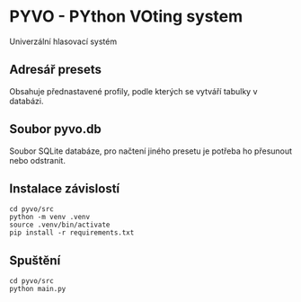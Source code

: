# PYVO - PYthon VOting system
Univerzální hlasovací systém

## Adresář presets
Obsahuje přednastavené profily, podle kterých se vytváří tabulky v databázi.

## Soubor pyvo.db
Soubor SQLite databáze, pro načtení jiného presetu je potřeba ho přesunout nebo odstranit.

## Instalace závislostí
```commandline
cd pyvo/src
python -m venv .venv
source .venv/bin/activate
pip install -r requirements.txt
```

## Spuštění
```commandline
cd pyvo/src
python main.py
```
